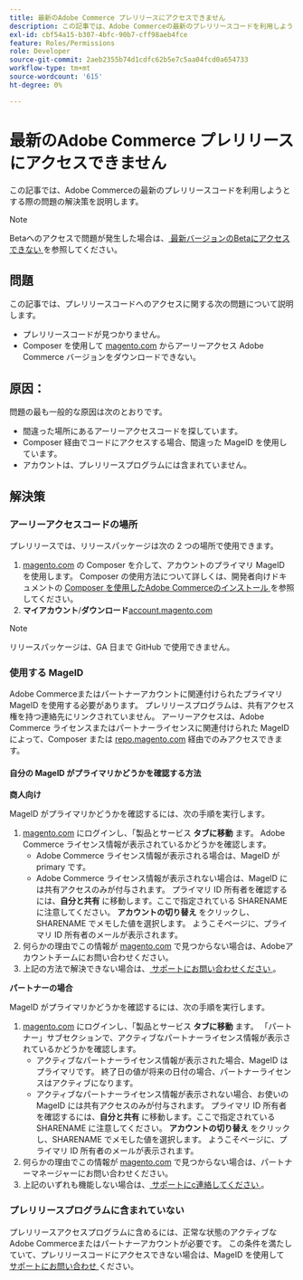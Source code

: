 ```yaml
---
title: 最新のAdobe Commerce プレリリースにアクセスできません
description: この記事では、Adobe Commerceの最新のプレリリースコードを利用しようとする際の問題の解決策を説明します。
exl-id: cbf54a15-b307-4bfc-90b7-cff98aeb4fce
feature: Roles/Permissions
role: Developer
source-git-commit: 2aeb2355b74d1cdfc62b5e7c5aa04fcd0a654733
workflow-type: tm+mt
source-wordcount: '615'
ht-degree: 0%

---
```


# 最新のAdobe Commerce プレリリースにアクセスできません

この記事では、Adobe Commerceの最新のプレリリースコードを利用しようとする際の問題の解決策を説明します。

>[!NOTE]
>
>Betaへのアクセスで問題が発生した場合は、[ 最新バージョンのBetaにアクセスできない ](/help/how-to/general/cannot-access-the-latest-beta-version.md) を参照してください。

## 問題

この記事では、プレリリースコードへのアクセスに関する次の問題について説明します。

* プレリリースコードが見つかりません。
* Composer を使用して [magento.com](https://account.magento.com/customer/account/login) からアーリーアクセス Adobe Commerce バージョンをダウンロードできない。

## 原因：

問題の最も一般的な原因は次のとおりです。

* 間違った場所にあるアーリーアクセスコードを探しています。
* Composer 経由でコードにアクセスする場合、間違った MageID を使用しています。
* アカウントは、プレリリースプログラムには含まれていません。

## 解決策

### アーリーアクセスコードの場所

プレリリースでは、リリースパッケージは次の 2 つの場所で使用できます。

1. [magento.com](https://repo.magento.com/) の Composer を介して、アカウントのプライマリ MageID を使用します。 Composer の使用方法について詳しくは、開発者向けドキュメントの [Composer を使用したAdobe Commerceのインストール ](https://experienceleague.adobe.com/en/docs/commerce-operations/installation-guide/composer) を参照してください。
1. **マイアカウント**/**ダウンロード**[account.magento.com](https://account.magento.com/customer/account/login)

>[!NOTE]
>
>リリースパッケージは、GA 日まで GitHub で使用できません。

### 使用する MageID

Adobe Commerceまたはパートナーアカウントに関連付けられたプライマリ MageID を使用する必要があります。 プレリリースプログラムは、共有アクセス権を持つ連絡先にリンクされていません。 アーリーアクセスは、Adobe Commerce ライセンスまたはパートナーライセンスに関連付けられた MageID によって、Composer または [repo.magento.com](https://repo.magento.com/) 経由でのみアクセスできます。

#### 自分の MageID がプライマリかどうかを確認する方法

**商人向け**

MageID がプライマリかどうかを確認するには、次の手順を実行します。

1. [magento.com](https://account.magento.com/customer/account/login) にログインし、「製品とサービス **タブに移動** ます。 Adobe Commerce ライセンス情報が表示されているかどうかを確認します。
   * Adobe Commerce ライセンス情報が表示される場合は、MageID が primary です。
   * Adobe Commerce ライセンス情報が表示されない場合は、MageID には共有アクセスのみが付与されます。 プライマリ ID 所有者を確認するには、**自分と共有** に移動します。ここで指定されている SHARENAME に注意してください。 **アカウントの切り替え** をクリックし、SHARENAME でメモした値を選択します。 ようこそページに、プライマリ ID 所有者のメールが表示されます。
1. 何らかの理由でこの情報が [magento.com](https://account.magento.com/customer/account/login) で見つからない場合は、Adobeアカウントチームにお問い合わせください。
1. 上記の方法で解決できない場合は、[ サポートにお問い合わせください ](/help/help-center-guide/help-center/magento-help-center-user-guide.md#submit-ticket)。

**パートナーの場合**

MageID がプライマリかどうかを確認するには、次の手順を実行します。

1. [magento.com](https://account.magento.com/customer/account/login) にログインし、「製品とサービス **タブに移動** ます。 「パートナー」サブセクションで、アクティブなパートナーライセンス情報が表示されているかどうかを確認します。
   * アクティブなパートナーライセンス情報が表示された場合、MageID はプライマリです。 終了日の値が将来の日付の場合、パートナーライセンスはアクティブになります。
   * アクティブなパートナーライセンス情報が表示されない場合、お使いの MageID には共有アクセスのみが付与されます。 プライマリ ID 所有者を確認するには、**自分と共有** に移動します。ここで指定されている SHARENAME に注意してください。 **アカウントの切り替え** をクリックし、SHARENAME でメモした値を選択します。 ようこそページに、プライマリ ID 所有者のメールが表示されます。
1. 何らかの理由でこの情報が [magento.com](https://account.magento.com/customer/account/login) で見つからない場合は、パートナーマネージャーにお問い合わせください。
1. 上記のいずれも機能しない場合は、[ サポートにс連絡してください ](/help/help-center-guide/help-center/magento-help-center-user-guide.md#submit-ticket)。

### プレリリースプログラムに含まれていない

プレリリースアクセスプログラムに含めるには、正常な状態のアクティブなAdobe Commerceまたはパートナーアカウントが必要です。 この条件を満たしていて、プレリリースコードにアクセスできない場合は、MageID を使用して [ サポートにお問い合わせ ](/help/help-center-guide/help-center/magento-help-center-user-guide.md#submit-ticket) ください。
